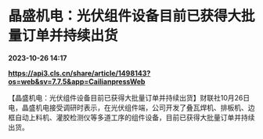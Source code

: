 # 晶盛机电：光伏组件设备目前已获得大批量订单并持续出货

**2023-10-26 14:17**

**https://api3.cls.cn/share/article/1498143?os=web&sv=7.7.5&app=CailianpressWeb**

【晶盛机电：光伏组件设备目前已获得大批量订单并持续出货】财联社10月26日电，晶盛机电接受调研时表示，在光伏组件端，公司开发了叠瓦焊机、排板机、边框自动上料机、灌胶检测仪等多道工序的组件设备，目前已获得大批量订单并持续出货。